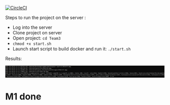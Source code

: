 [![CircleCI](https://circleci.com/gh/COMP599Fall2021/Team3/tree/main.svg?style=svg&circle-token=56868937fe456d5d5af870415f5ac826d7c984fe)](https://circleci.com/gh/COMP599Fall2021/Team3/tree/main)

Steps to run the project on the server :
 - Log into the server 
 - Clone project on server
 - Open project: `cd Team3` 
 - `chmod +x start.sh` 
 - Launch start script to build docker and run it: `./start.sh`

Results:

![Server results](ServerResults.PNG)

# M1 done
